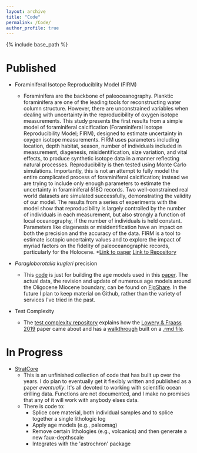 ```yaml
---
layout: archive
title: "Code"
permalink: /Code/
author_profile: true
---
```


{% include base_path %}

Published
======

* Foraminiferal Isotope Reproduciblity Model (FIRM)
  * Foraminifera are the backbone of paleoceanography. Planktic foraminifera are one of the leading tools for reconstructing water column structure. However, there are unconstrained variables when dealing with uncertainty in the reproducibility of oxygen isotope measurements. This study presents the first results from a simple model of foraminiferal calcification (Foraminiferal Isotope Reproducibility Model; FIRM), designed to estimate uncertainty in oxygen isotope measurements. FIRM uses parameters including location, depth habitat, season, number of individuals included in measurement, diagenesis, misidentification, size variation, and vital effects, to produce synthetic isotope data in a manner reflecting natural processes. Reproducibility is then tested using Monte Carlo simulations. Importantly, this is not an attempt to fully model the entire complicated process of foraminiferal calcification; instead we are trying to include only enough parameters to estimate the uncertainty in foraminiferal δ18O records. Two well-constrained real world datasets are simulated successfully, demonstrating the validity of our model. The results from a series of experiments with the model show that reproducibility is largely controlled by the number of individuals in each measurement, but also strongly a function of local oceanography, if the number of individuals is held constant. Parameters like diagenesis or misidentification have an impact on both the precision and the accuracy of the data. FIRM is a tool to estimate isotopic uncertainty values and to explore the impact of myriad factors on the fidelity of paleoceanographic records, particularly for the Holocene.
    *[Link to paper](https://agupubs.onlinelibrary.wiley.com/doi/full/10.1002/2016PA003035) [Link to Repository](https://github.com/Fraass/FIRM)
    
* _Paragloborotalia kugleri_ precision
  * This [code](https://github.com/Fraass/P.-kugleri-precision) is just for building the age models used in this [paper](https://pubs.geoscienceworld.org/cushmanfoundation/jfr/article-abstract/49/4/357/574532/Precision-in-Biostratigraphy-Evidence-For-a?redirectedFrom=fulltext). The actual data, the revision and update of numerous age models around the Oligocene Miocene boundary, can be found on [FigShare](https://figshare.com/projects/Precision_in_biostratigraphy_Paragloborotalia_kugleri_a_glaciation_and_a_boundary/22639). In the future I plan to keep material on Github, rather than the variety of services I've tried in the past.

* Test Complexity
  * The [test complexity repository](https://github.com/Fraass/Test-Complexity) explains how the [Lowery & Fraass 2019](https://www.nature.com/articles/s41559-019-0835-0) paper came about and has a [walkthrough](https://github.com/Fraass/Test-Complexity/blob/master/Walkthrough%20Lowery%26Fraass.Rmd) built on a [.rmd file](https://github.com/Fraass/Test-Complexity/blob/master/Walkthrough%20Lowery%26Fraass.Rmd). 
  


In Progress
======
  * [StratCore](https://github.com/Fraass/StratCore)
    * This is an unfinished collection of code that has built up over the years. I do plan to eventually get it flexibly written and published as a paper _eventually_. It's all devoted to working with scientific ocean drilling data. Functions are not documented, and I make no promises that any of it will work with anybody elses data. 
    * There is code to: 
      * Splice core material, both individual samples and to splice together a single lithologic log
      * Apply age models (e.g., paleomag)
      * Remove certain lithologies (e.g., volcanics) and then generate a new faux-depthscale
      * Integrates with the 'astrochron' package
    
    
